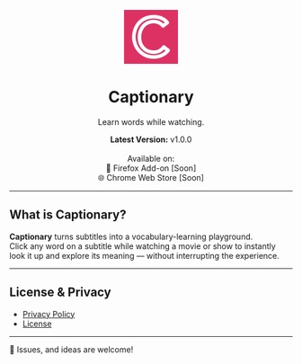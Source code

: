 <p align="center">
  <img src="assets/captionary.png" alt="Captionary Icon" width="96" height="96">
</p>

<h1 align="center">Captionary</h1>

<p align="center">
  Learn words while watching.
</p>

<p align="center">
  <strong>Latest Version:</strong> v1.0.0
    <br><br>
  Available on:<br>
  🦊 Firefox Add-on [Soon] <br>
  🌐 Chrome Web Store [Soon]
</p>

---

## What is Captionary?

**Captionary** turns subtitles into a vocabulary-learning playground.  
Click any word on a subtitle while watching a movie or show to instantly look it up and explore its meaning — without
interrupting the experience.

---

## License & Privacy

- [Privacy Policy](./Privacy.md)
- [License](./License.md)

---
 🎉 Issues, and ideas are welcome!
